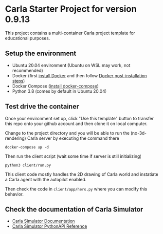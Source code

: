 # Carla Starter Project for version 0.9.13

This project contains a multi-container Carla project template for educational purposes.

## Setup the environment

- Ubuntu 20.04 environment (Ubuntu on WSL may work, not recommended)
- Docker (first [install Docker](https://docs.docker.com/engine/install/ubuntu/#install-using-the-repository) and then follow [Docker post-installation steps](https://docs.docker.com/engine/install/linux-postinstall/))
- Docker Compose ([install docker-compose](https://docs.docker.com/compose/install/))
- Python 3.8 (comes by default in Ubuntu 20.04)

## Test drive the container

Once your environment set up, click "Use this template" button to transfer this repo onto your github account and then clone it on local computer.

Change to the project directory and you will be able to run the (no-3d-rendering) Carla server by executing the command there
```
docker-compose up -d
```
Then run the client script (wait some time if server is still initializing)

```
python3 client/run.py
```

This client code mostly handles the 2D drawing of Carla world and instatiate a Carla agent with the autopilot enabled. 

Then check the code in `client/app/hero.py` where you can modify this behavior. 

## Check the documentation of Carla Simulator 

- [Carla Simulator Documentation](https://carla.readthedocs.io/en/0.9.13/)
- [Carla Simulator PythonAPI Reference](https://carla.readthedocs.io/en/0.9.13/python_api/)
